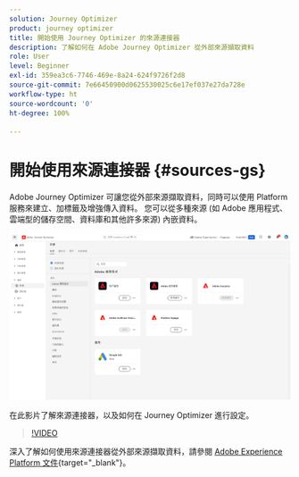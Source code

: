 ```yaml
---
solution: Journey Optimizer
product: journey optimizer
title: 開始使用 Journey Optimizer 的來源連接器
description: 了解如何在 Adobe Journey Optimizer 從外部來源擷取資料
role: User
level: Beginner
exl-id: 359ea3c6-7746-469e-8a24-624f9726f2d8
source-git-commit: 7e66450900d0625530025c6e17ef037e27da728e
workflow-type: ht
source-wordcount: '0'
ht-degree: 100%

---
```


# 開始使用來源連接器 {#sources-gs}

Adobe Journey Optimizer 可讓您從外部來源擷取資料，同時可以使用 Platform 服務來建立、加標籤及增強傳入資料。 您可以從多種來源 (如 Adobe 應用程式、雲端型的儲存空間、資料庫和其他許多來源) 內嵌資料。 

![](assets/sources-home.png)

在此影片了解來源連接器，以及如何在 Journey Optimizer 進行設定。

>[!VIDEO](https://video.tv.adobe.com/v/335919?quality=12)

深入了解如何使用來源連接器從外部來源擷取資料，請參閱 [Adobe Experience Platform 文件](https://experienceleague.adobe.com/docs/experience-platform/sources/home.html?lang=zh-Hant){target="_blank"}。

